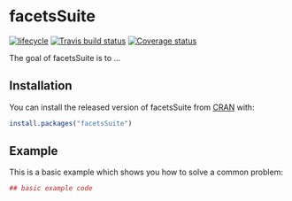 # facetsSuite
[![lifecycle](https://img.shields.io/badge/lifecycle-maturing-blue.svg)](https://www.tidyverse.org/lifecycle/#experimental)
[![Travis build status](https://travis-ci.org/mskcc/facets-suite.svg?branch=Rpackagev2)](https://travis-ci.org/mskcc/facets-suite)
[![Coverage status](https://codecov.io/gh/mskcc/facets-suite/branch/Rpackagev2/graph/badge.svg)](https://codecov.io/github/mskcc/facets-suite?branch=Rpackagev2)

The goal of facetsSuite is to ...

## Installation

You can install the released version of facetsSuite from [CRAN](https://CRAN.R-project.org) with:

``` r
install.packages("facetsSuite")
```

## Example

This is a basic example which shows you how to solve a common problem:

``` r
## basic example code
```

